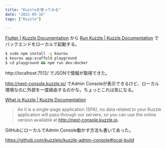 ```yaml
---
title: "Kuzzleを使ってみる"
date: "2022-05-16"
tags: ["Kuzzle"]

---
```


[Flutter | Kuzzle Documentation](https://doc.kuzzle.io/sdk/dart/2/getting-started/flutter/)
から
[Run Kuzzle | Kuzzle Documentation](https://doc.kuzzle.io/core/2/guides/getting-started/run-kuzzle/)
でバックエンドをローカルで起動する。

```sh
$ sudo npm install -g kourou
$ kourou app:scaffold playground
$ cd playground && npm run dev:docker
```
http://localhost:7512/ でJSONで情報が取得できた。

http://next-console.kuzzle.io/ でAdmin Consoleが表示できるけど、ローカル環境なのに外部を一度経由するのかな。ちょっとこれは気になる。

[What is Kuzzle | Kuzzle Documentation](https://docs.kuzzle.io/core/2/guides/introduction/what-is-kuzzle/#admin-console)

> As it is a single-page application (SPA), no data related to your Kuzzle application will pass through our servers, so you can use the online version available at http://next-console.kuzzle.io.

GitHubにローカルでAdmin Console動かす方法も書いてあった。

https://github.com/kuzzleio/kuzzle-admin-console#local-build
